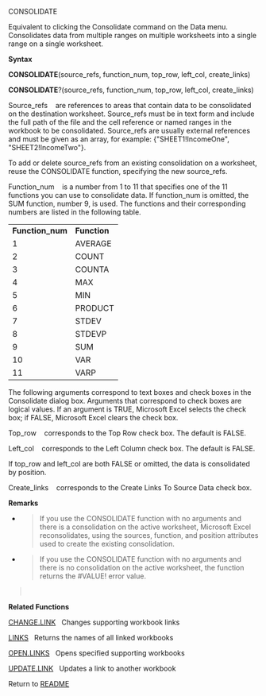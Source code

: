 CONSOLIDATE

Equivalent to clicking the Consolidate command on the Data menu.
Consolidates data from multiple ranges on multiple worksheets into a
single range on a single worksheet.

**Syntax**

**CONSOLIDATE**(source\_refs, function\_num, top\_row, left\_col,
create\_links)

**CONSOLIDATE**?(source\_refs, function\_num, top\_row, left\_col,
create\_links)

Source\_refs&nbsp;&nbsp;&nbsp;&nbsp;are references to areas that contain
data to be consolidated on the destination worksheet. Source\_refs must
be in text form and include the full path of the file and the cell
reference or named ranges in the workbook to be consolidated.
Source\_refs are usually external references and must be given as an
array, for example: {"SHEET1\!IncomeOne", "SHEET2\!IncomeTwo"}.

To add or delete source\_refs from an existing consolidation on a
worksheet, reuse the CONSOLIDATE function, specifying the new
source\_refs.

Function\_num&nbsp;&nbsp;&nbsp;&nbsp;is a number from 1 to 11 that
specifies one of the 11 functions you can use to consolidate data. If
function\_num is omitted, the SUM function, number 9, is used. The
functions and their corresponding numbers are listed in the following
table.

|                   |              |
| ----------------- | ------------ |
| **Function\_num** | **Function** |
| 1                 | AVERAGE      |
| 2                 | COUNT        |
| 3                 | COUNTA       |
| 4                 | MAX          |
| 5                 | MIN          |
| 6                 | PRODUCT      |
| 7                 | STDEV        |
| 8                 | STDEVP       |
| 9                 | SUM          |
| 10                | VAR          |
| 11                | VARP         |

The following arguments correspond to text boxes and check boxes in the
Consolidate dialog box. Arguments that correspond to check boxes are
logical values. If an argument is TRUE, Microsoft Excel selects the
check box; if FALSE, Microsoft Excel clears the check box.

Top\_row&nbsp;&nbsp;&nbsp;&nbsp;corresponds to the Top Row check box.
The default is FALSE.

Left\_col&nbsp;&nbsp;&nbsp;&nbsp;corresponds to the Left Column check
box. The default is FALSE.

If top\_row and left\_col are both FALSE or omitted, the data is
consolidated by position.

Create\_links&nbsp;&nbsp;&nbsp;&nbsp;corresponds to the Create Links To
Source Data check box.

**Remarks**

  - > If you use the CONSOLIDATE function with no arguments and there is
    > a consolidation on the active worksheet, Microsoft Excel
    > reconsolidates, using the sources, function, and position
    > attributes used to create the existing consolidation.

  - > If you use the CONSOLIDATE function with no arguments and there is
    > no consolidation on the active worksheet, the function returns the
    > \#VALUE\! error value.

> &nbsp;

**Related Functions**

[CHANGE.LINK](CHANGE.LINK.md)&nbsp;&nbsp;&nbsp;Changes supporting workbook links

[LINKS](LINKS.md)&nbsp;&nbsp;&nbsp;Returns the names of all linked workbooks

[OPEN.LINKS](OPEN.LINKS.md)&nbsp;&nbsp;&nbsp;Opens specified supporting workbooks

[UPDATE.LINK](UPDATE.LINK.md)&nbsp;&nbsp;&nbsp;Updates a link to another workbook



Return to [README](README.md)

